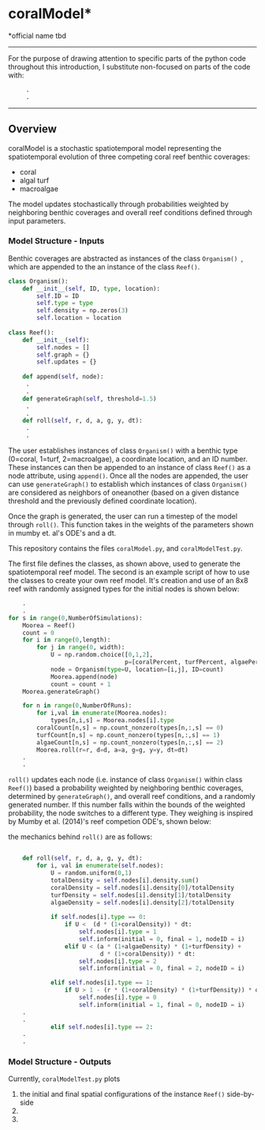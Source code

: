 

# coralModel*
*official name tbd

----
For the purpose of drawing attention to specific parts of the python code throughout this introduction, I substitute non-focused on parts of the code with:
```python
     .
     .
```
----              
## Overview

coralModel is a stochastic spatiotemporal model representing the spatiotemporal evolution of three competing coral reef benthic coverages:

* coral
* algal turf
* macroalgae

The model updates stochastically through probabilities weighted by neighboring benthic coverages and overall reef conditions defined through input parameters.


### Model Structure - Inputs

Benthic coverages are abstracted as instances of the class `Organism() `, which are appended to the an instance of the class `Reef()`.

```python
class Organism():  
    def __init__(self, ID, type, location):
        self.ID = ID
        self.type = type
        self.density = np.zeros(3)
        self.location = location
        
class Reef():
    def __init__(self):
        self.nodes = []
        self.graph = {}
        self.updates = {}
        
    def append(self, node):
     .
     .
    def generateGraph(self, threshold=1.5)
     .
     .
    def roll(self, r, d, a, g, y, dt):
     .
     .
```

The user establishes instances of class `Organism()` with a benthic type (0=coral, 1=turf, 2=macroalgae), a coordinate location, and an ID number. These instances can then be appended to an instance of class `Reef()` as a node attribute, using `append()`. Once all the nodes are appended, the user can use `generateGraph()` to establish which instances of class `Organism()` are considered as neighbors of oneanother (based on a given distance threshold and the previously defined coordinate location). 


Once the graph is generated, the user can run a timestep of the model through `roll()`. This function takes in the weights of the parameters shown in mumby et. al's ODE's and a dt.

This repository contains the files `coralModel.py`, and `coralModelTest.py`.

The first file defines the classes, as shown above, used to generate the spatiotemporal reef model. The second is an example script of how to use the classes to create your own reef model. It's creation and use of an 8x8 reef with randomly assigned types for the initial nodes is shown below:

```python
    .
    .
for s in range(0,NumberOfSimulations):
    Moorea = Reef()                                                              # <-- Reef()
    count = 0
    for i in range(0,length):
        for j in range(0, width):
            U = np.random.choice([0,1,2],
                                 p=[coralPercent, turfPercent, algaePercent])
            node = Organism(type=U, location=[i,j], ID=count)                    # <-- Organism()
            Moorea.append(node)                                                  # <-- append()
            count = count + 1
    Moorea.generateGraph()                                                       # <-- generateGraph()

    for n in range(0,NumberOfRuns):
        for i,val in enumerate(Moorea.nodes):
            types[n,i,s] = Moorea.nodes[i].type
        coralCount[n,s] = np.count_nonzero(types[n,:,s] == 0)
        turfCount[n,s] = np.count_nonzero(types[n,:,s] == 1)
        algaeCount[n,s] = np.count_nonzero(types[n,:,s] == 2)
        Moorea.roll(r=r, d=d, a=a, g=g, y=y, dt=dt)                             # <-- roll()
    .
    .
```

`roll()` updates each node (i.e. instance of class `Organism()` within class `Reef()`) based a probability weighted by neighboring benthic coverages, determined by `generateGraph()`, and overall reef conditions, and a randomly generated number. If this number falls within the bounds of the weighted probability, the node switches to a different type. They weighing is inspired by Mumby et al. (2014)'s reef competion ODE's, shown below:



the mechanics behind `roll()` are as follows:

```python

    def roll(self, r, d, a, g, y, dt):
        for i, val in enumerate(self.nodes):      
            U = random.uniform(0,1)
            totalDensity = self.nodes[i].density.sum()
            coralDensity = self.nodes[i].density[0]/totalDensity
            turfDensity = self.nodes[i].density[1]/totalDensity
            algaeDensity = self.nodes[i].density[2]/totalDensity
            
            if self.nodes[i].type == 0:   
                if U <  (d * (1+coralDensity)) * dt:
                    self.nodes[i].type = 1
                    self.inform(initial = 0, final = 1, nodeID = i)
                elif U < (a * (1+algaeDensity) * (1+turfDensity) + 
                          d * (1+coralDensity)) * dt:
                    self.nodes[i].type = 2
                    self.inform(initial = 0, final = 2, nodeID = i)

            elif self.nodes[i].type == 1:
                if U > 1 - (r * (1+coralDensity) * (1+turfDensity)) * dt:
                    self.nodes[i].type = 0
                    self.inform(initial = 1, final = 0, nodeID = i)
    .
    .
            elif self.nodes[i].type == 2:
    .
    .
```


### Model Structure - Outputs

Currently, `coralModelTest.py` plots 
 1. the initial and final spatial configurations of the instance `Reef()` side-by-side
 2.
 3.
















